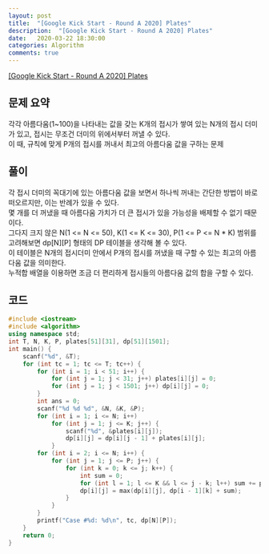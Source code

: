 ```yaml
---
layout: post
title:  "[Google Kick Start - Round A 2020] Plates"
description:  "[Google Kick Start - Round A 2020] Plates"
date:   2020-03-22 18:30:00
categories: Algorithm
comments: true
---
```

[[Google Kick Start - Round A 2020] Plates](https://codingcompetitions.withgoogle.com/kickstart/round/000000000019ffc7/00000000001d40bb)

## 문제 요약

각각 아름다움(1~100)을 나타내는 값을 갖는 K개의 접시가 쌓여 있는 N개의 접시 더미가 있고, 접시는 무조건 더미의 위에서부터 꺼낼 수 있다.  
이 때, 규칙에 맞게 P개의 접시를 꺼내서 최고의 아름다움 값을 구하는 문제

## 풀이

각 접시 더미의 꼭대기에 있는 아름다움 값을 보면서 하나씩 꺼내는 간단한 방법이 바로 떠오르지만, 이는 반례가 있을 수 있다.  
몇 개를 더 꺼냈을 때 아름다움 가치가 더 큰 접시가 있을 가능성을 배제할 수 없기 때문이다.  
그다지 크지 않은 N(1 <= N <= 50), K(1 <= K <= 30), P(1 <= P <= N * K) 범위를 고려해보면 dp[N][P] 형태의 DP 테이블을 생각해 볼 수 있다.  
이 테이블은 N개의 접시더미 안에서 P개의 접시를 꺼냈을 때 구할 수 있는 최고의 아름다움 값을 의미한다.  
누적합 배열을 이용하면 조금 더 편리하게 접시들의 아름다움 값의 합을 구할 수 있다.  

## 코드

```C++
#include <iostream>
#include <algorithm>
using namespace std;
int T, N, K, P, plates[51][31], dp[51][1501];
int main() {
	scanf("%d", &T);
	for (int tc = 1; tc <= T; tc++) {
		for (int i = 1; i < 51; i++) {
			for (int j = 1; j < 31; j++) plates[i][j] = 0;
			for (int j = 1; j < 1501; j++) dp[i][j] = 0;
		}
		int ans = 0;
		scanf("%d %d %d", &N, &K, &P);
		for (int i = 1; i <= N; i++)
			for (int j = 1; j <= K; j++) {
				scanf("%d", &plates[i][j]);
				dp[i][j] = dp[i][j - 1] + plates[i][j];
			}
		for (int i = 2; i <= N; i++) {
			for (int j = 1; j <= P; j++) {
				for (int k = 0; k <= j; k++) {
					int sum = 0;
					for (int l = 1; l <= K && l <= j - k; l++) sum += plates[i][l];
					dp[i][j] = max(dp[i][j], dp[i - 1][k] + sum);
				}
			}
		}
		printf("Case #%d: %d\n", tc, dp[N][P]);
	}
	return 0;
}
```